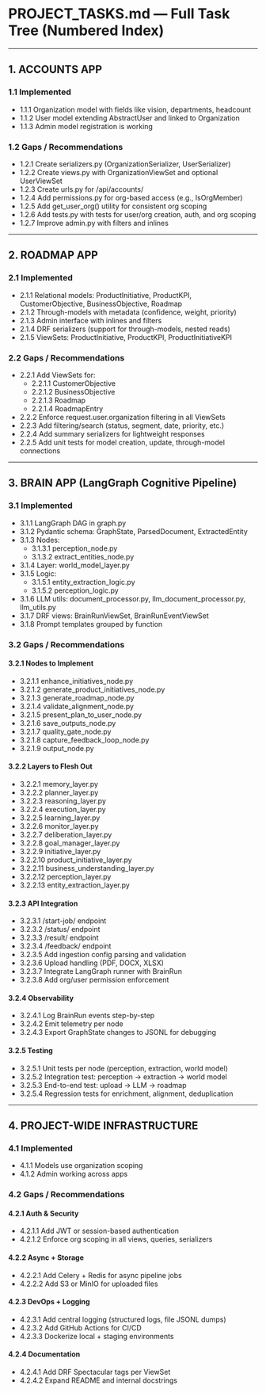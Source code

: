 
# PROJECT_TASKS.md — Full Task Tree (Numbered Index)

---

## 1. ACCOUNTS APP

### 1.1 Implemented
- 1.1.1 Organization model with fields like vision, departments, headcount  
- 1.1.2 User model extending AbstractUser and linked to Organization  
- 1.1.3 Admin model registration is working  

### 1.2 Gaps / Recommendations
- 1.2.1 Create serializers.py (OrganizationSerializer, UserSerializer)  
- 1.2.2 Create views.py with OrganizationViewSet and optional UserViewSet  
- 1.2.3 Create urls.py for /api/accounts/  
- 1.2.4 Add permissions.py for org-based access (e.g., IsOrgMember)  
- 1.2.5 Add get_user_org() utility for consistent org scoping  
- 1.2.6 Add tests.py with tests for user/org creation, auth, and org scoping  
- 1.2.7 Improve admin.py with filters and inlines  

---

## 2. ROADMAP APP

### 2.1 Implemented
- 2.1.1 Relational models: ProductInitiative, ProductKPI, CustomerObjective, BusinessObjective, Roadmap  
- 2.1.2 Through-models with metadata (confidence, weight, priority)  
- 2.1.3 Admin interface with inlines and filters  
- 2.1.4 DRF serializers (support for through-models, nested reads)  
- 2.1.5 ViewSets: ProductInitiative, ProductKPI, ProductInitiativeKPI  

### 2.2 Gaps / Recommendations
- 2.2.1 Add ViewSets for:
  - 2.2.1.1 CustomerObjective  
  - 2.2.1.2 BusinessObjective  
  - 2.2.1.3 Roadmap  
  - 2.2.1.4 RoadmapEntry  
- 2.2.2 Enforce request.user.organization filtering in all ViewSets  
- 2.2.3 Add filtering/search (status, segment, date, priority, etc.)  
- 2.2.4 Add summary serializers for lightweight responses  
- 2.2.5 Add unit tests for model creation, update, through-model connections  

---

## 3. BRAIN APP (LangGraph Cognitive Pipeline)

### 3.1 Implemented
- 3.1.1 LangGraph DAG in graph.py  
- 3.1.2 Pydantic schema: GraphState, ParsedDocument, ExtractedEntity  
- 3.1.3 Nodes:
  - 3.1.3.1 perception_node.py  
  - 3.1.3.2 extract_entities_node.py  
- 3.1.4 Layer: world_model_layer.py  
- 3.1.5 Logic:
  - 3.1.5.1 entity_extraction_logic.py  
  - 3.1.5.2 perception_logic.py  
- 3.1.6 LLM utils: document_processor.py, llm_document_processor.py, llm_utils.py  
- 3.1.7 DRF views: BrainRunViewSet, BrainRunEventViewSet  
- 3.1.8 Prompt templates grouped by function  

### 3.2 Gaps / Recommendations

#### 3.2.1 Nodes to Implement
- 3.2.1.1 enhance_initiatives_node.py  
- 3.2.1.2 generate_product_initiatives_node.py  
- 3.2.1.3 generate_roadmap_node.py  
- 3.2.1.4 validate_alignment_node.py  
- 3.2.1.5 present_plan_to_user_node.py  
- 3.2.1.6 save_outputs_node.py  
- 3.2.1.7 quality_gate_node.py  
- 3.2.1.8 capture_feedback_loop_node.py  
- 3.2.1.9 output_node.py  

#### 3.2.2 Layers to Flesh Out
- 3.2.2.1 memory_layer.py  
- 3.2.2.2 planner_layer.py  
- 3.2.2.3 reasoning_layer.py  
- 3.2.2.4 execution_layer.py  
- 3.2.2.5 learning_layer.py  
- 3.2.2.6 monitor_layer.py  
- 3.2.2.7 deliberation_layer.py  
- 3.2.2.8 goal_manager_layer.py  
- 3.2.2.9 initiative_layer.py  
- 3.2.2.10 product_initiative_layer.py  
- 3.2.2.11 business_understanding_layer.py  
- 3.2.2.12 perception_layer.py  
- 3.2.2.13 entity_extraction_layer.py  

#### 3.2.3 API Integration
- 3.2.3.1 /start-job/ endpoint  
- 3.2.3.2 /status/ endpoint  
- 3.2.3.3 /result/ endpoint  
- 3.2.3.4 /feedback/ endpoint  
- 3.2.3.5 Add ingestion config parsing and validation  
- 3.2.3.6 Upload handling (PDF, DOCX, XLSX)  
- 3.2.3.7 Integrate LangGraph runner with BrainRun  
- 3.2.3.8 Add org/user permission enforcement  

#### 3.2.4 Observability
- 3.2.4.1 Log BrainRun events step-by-step  
- 3.2.4.2 Emit telemetry per node  
- 3.2.4.3 Export GraphState changes to JSONL for debugging  

#### 3.2.5 Testing
- 3.2.5.1 Unit tests per node (perception, extraction, world model)  
- 3.2.5.2 Integration test: perception → extraction → world model  
- 3.2.5.3 End-to-end test: upload → LLM → roadmap  
- 3.2.5.4 Regression tests for enrichment, alignment, deduplication  

---

## 4. PROJECT-WIDE INFRASTRUCTURE

### 4.1 Implemented
- 4.1.1 Models use organization scoping
- 4.1.2 Admin working across apps

### 4.2 Gaps / Recommendations

#### 4.2.1 Auth & Security
- 4.2.1.1 Add JWT or session-based authentication  
- 4.2.1.2 Enforce org scoping in all views, queries, serializers  

#### 4.2.2 Async + Storage
- 4.2.2.1 Add Celery + Redis for async pipeline jobs  
- 4.2.2.2 Add S3 or MinIO for uploaded files  

#### 4.2.3 DevOps + Logging
- 4.2.3.1 Add central logging (structured logs, file JSONL dumps)  
- 4.2.3.2 Add GitHub Actions for CI/CD  
- 4.2.3.3 Dockerize local + staging environments  

#### 4.2.4 Documentation
- 4.2.4.1 Add DRF Spectacular tags per ViewSet  
- 4.2.4.2 Expand README and internal docstrings  
